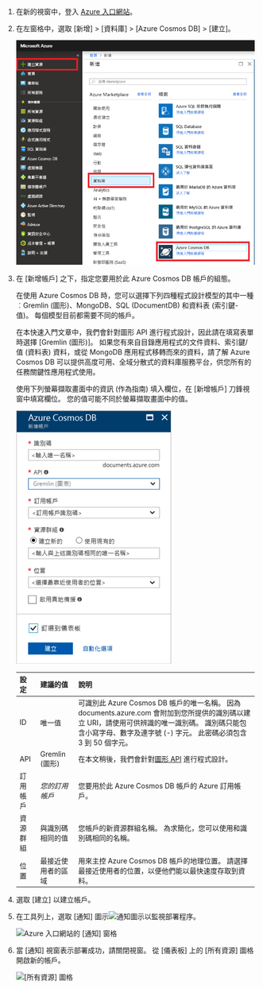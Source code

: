 1. 在新的視窗中，登入 [Azure 入口網站](https://portal.azure.com/)。

2. 在左窗格中，選取 [新增] > [資料庫] > [Azure Cosmos DB] > [建立]。
   
   ![Azure 入口網站的 [資料庫] 窗格](./media/cosmos-db-create-dbaccount-graph/create-nosql-db-databases-json-tutorial-1.png)

3. 在 [新增帳戶] 之下，指定您要用於此 Azure Cosmos DB 帳戶的組態。 

    在使用 Azure Cosmos DB 時，您可以選擇下列四種程式設計模型的其中一種︰Gremlin (圖形)、MongoDB、SQL (DocumentDB) 和資料表 (索引鍵-值)。 每個模型目前都需要不同的帳戶。
       
    在本快速入門文章中，我們會針對圖形 API 進行程式設計，因此請在填寫表單時選擇 [Gremlin (圖形)]。 如果您有來自目錄應用程式的文件資料、索引鍵/值 (資料表) 資料，或從 MongoDB 應用程式移轉而來的資料，請了解 Azure Cosmos DB 可以提供高度可用、全域分散式的資料庫服務平台，供您所有的任務關鍵性應用程式使用。

    使用下列螢幕擷取畫面中的資訊 (作為指南) 填入欄位，在 [新增帳戶] 刀鋒視窗中填寫欄位。 您的值可能不同於螢幕擷取畫面中的值。
 
    ![[新增帳戶] 刀鋒視窗](./media/cosmos-db-create-dbaccount-graph/create-nosql-db-databases-json-tutorial-2.png)

    設定|建議的值|說明
    ---|---|---
    ID|唯一值|可識別此 Azure Cosmos DB 帳戶的唯一名稱。 因為 documents.azure.com 會附加到您所提供的識別碼以建立 URI，請使用可供辨識的唯一識別碼。 識別碼只能包含小寫字母、數字及連字號 (-) 字元。 此密碼必須包含 3 到 50 個字元。
    API|Gremlin (圖形)|在本文稍後，我們會針對[圖形 API](../articles/cosmos-db/graph-introduction.md) 進行程式設計。|
    訂用帳戶|*您的訂用帳戶*|您要用於此 Azure Cosmos DB 帳戶的 Azure 訂用帳戶。 
    資源群組|與識別碼相同的值|您帳戶的新資源群組名稱。 為求簡化，您可以使用和識別碼相同的名稱。 
    位置|最接近使用者的區域|用來主控 Azure Cosmos DB 帳戶的地理位置。 請選擇最接近使用者的位置，以便他們能以最快速度存取到資料。

4. 選取 [建立] 以建立帳戶。

5. 在工具列上，選取 [通知] 圖示![通知圖示](./media/cosmos-db-create-dbaccount-graph/notification-icon.png)以監視部署程序。

    ![Azure 入口網站的 [通知] 窗格](./media/cosmos-db-create-dbaccount-graph/notification.png)

6. 當 [通知] 視窗表示部署成功，請關閉視窗。 從 [儀表板] 上的 [所有資源] 圖格開啟新的帳戶。 

    ![[所有資源] 圖格](./media/cosmos-db-create-dbaccount-graph/azure-documentdb-all-resources.png)